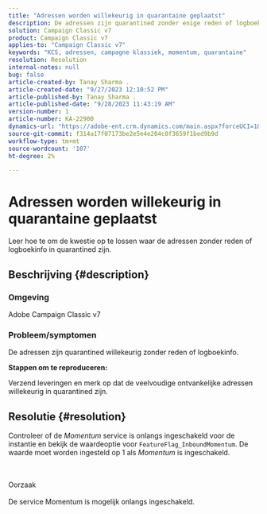 ```yaml
---
title: "Adressen worden willekeurig in quarantaine geplaatst"
description: De adressen zijn quarantined zonder enige reden of logboekinfo.
solution: Campaign Classic v7
product: Campaign Classic v7
applies-to: "Campaign Classic v7"
keywords: "KCS, adressen, campagne klassiek, momentum, quarantaine"
resolution: Resolution
internal-notes: null
bug: false
article-created-by: Tanay Sharma .
article-created-date: "9/27/2023 12:10:52 PM"
article-published-by: Tanay Sharma .
article-published-date: "9/28/2023 11:43:19 AM"
version-number: 1
article-number: KA-22900
dynamics-url: "https://adobe-ent.crm.dynamics.com/main.aspx?forceUCI=1&pagetype=entityrecord&etn=knowledgearticle&id=9cab96e6-2e5d-ee11-be6f-6045bd006295"
source-git-commit: f314a17f07173be2e5e4e204c0f3659f1bed9b9d
workflow-type: tm+mt
source-wordcount: '107'
ht-degree: 2%

---
```


# Adressen worden willekeurig in quarantaine geplaatst


Leer hoe te om de kwestie op te lossen waar de adressen zonder reden of logboekinfo in quarantined zijn.

## Beschrijving {#description}


### Omgeving

Adobe Campaign Classic v7



### Probleem/symptomen

De adressen zijn quarantined willekeurig zonder reden of logboekinfo.



<b>Stappen om te reproduceren:</b>

Verzend leveringen en merk op dat de veelvoudige ontvankelijke adressen willekeurig in quarantined zijn.


## Resolutie {#resolution}


Controleer of de *Momentum* service is onlangs ingeschakeld voor de instantie en bekijk de waardeoptie voor `FeatureFlag_InboundMomentum`. De waarde moet worden ingesteld op 1 als *Momentum* is ingeschakeld.


<br><br>Oorzaak<br><br>
De service Momentum is mogelijk onlangs ingeschakeld.


